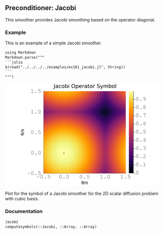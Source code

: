 ## Preconditioner: Jacobi

This smoother provides Jacobi smoothing based on the operator diagonal.

### Example

This is an example of a simple Jacobi smoother.

````@eval
using Markdown
Markdown.parse("""
```julia
$(read("../../../../examples/ex101_jacobi.jl", String))
```
""")
````

![](../../img/101_jacobi_spectral_radius_2_2d.png)

Plot for the symbol of a Jacobi smoother for the 2D scalar diffusion problem with cubic basis.

### Documentation

```@docs
Jacobi
computesymbols(::Jacobi, ::Array, ::Array)
```
